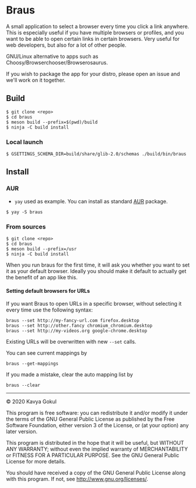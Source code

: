# Braus
A small application to select a browser every time you click a link anywhere. This is especially useful if you have multiple browsers or profiles, and you want to be able to open certain links in certain browsers. Very useful for web developers, but also for a lot of other people.

GNU/Linux alternative to apps such as Choosy/Browserchooser/Browserosaurus.

If you wish to package the app for your distro, please open an issue and we'll work on it together.

## Build
```
$ git clone <repo>
$ cd braus
$ meson build --prefix=$(pwd)/build
$ ninja -C build install
```

### Local launch
```
$ GSETTINGS_SCHEMA_DIR=build/share/glib-2.0/schemas ./build/bin/braus 
```

## Install

### AUR
* `yay` used as example. You can install as standard [AUR](https://wiki.archlinux.org/index.php/Arch_User_Repository) package.
```
$ yay -S braus
```

### From sources
```
$ git clone <repo>
$ cd braus
$ meson build --prefix=/usr
$ ninja -C build install
```

When you run braus for the first time, it will ask you whether you want to set it as your default browser. Ideally you should make it default to actually get the benefit of an app like this.

#### Setting default browsers for URLs
If you want Braus to open URLs in a specific browser, without selecting it every time use the following syntax:
````
braus --set http://my-fancy-url.com firefox.desktop
braus --set http://other.fancy chromium_chromium.desktop
braus --set http://my-videos.org google-chrome.desktop
````

Existing URLs will be overwritten with new `--set` calls.

You can see current mappings by
```
braus --get-mappings
```

If you made a mistake, clear the auto mapping list by
```
braus --clear
```

---------------

© 2020 Kavya Gokul

This program is free software: you can redistribute it and/or modify it under the terms of the GNU General Public License as published by
the Free Software Foundation, either version 3 of the License, or
(at your option) any later version.

This program is distributed in the hope that it will be useful,
but WITHOUT ANY WARRANTY; without even the implied warranty of
MERCHANTABILITY or FITNESS FOR A PARTICULAR PURPOSE.  See the
GNU General Public License for more details.

You should have received a copy of the GNU General Public License
along with this program.  If not, see <http://www.gnu.org/licenses/>.

